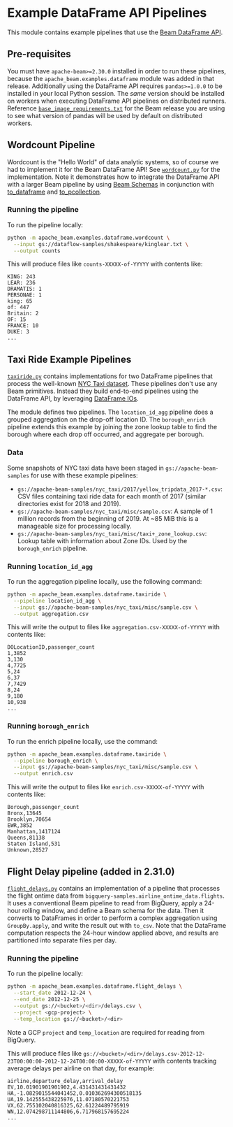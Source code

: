 <!--
    Licensed to the Apache Software Foundation (ASF) under one
    or more contributor license agreements.  See the NOTICE file
    distributed with this work for additional information
    regarding copyright ownership.  The ASF licenses this file
    to you under the Apache License, Version 2.0 (the
    "License"); you may not use this file except in compliance
    with the License.  You may obtain a copy of the License at

      http://www.apache.org/licenses/LICENSE-2.0

    Unless required by applicable law or agreed to in writing,
    software distributed under the License is distributed on an
    "AS IS" BASIS, WITHOUT WARRANTIES OR CONDITIONS OF ANY
    KIND, either express or implied.  See the License for the
    specific language governing permissions and limitations
    under the License.
-->

# Example DataFrame API Pipelines

This module contains example pipelines that use the [Beam DataFrame
API](https://beam.apache.org/documentation/dsls/dataframes/overview/).

## Pre-requisites

You must have `apache-beam>=2.30.0` installed in order to run these pipelines,
because the `apache_beam.examples.dataframe` module was added in that release.
Additionally using the DataFrame API requires `pandas>=1.0.0` to be installed
in your local Python session. The _same_ version should be installed on workers
when executing DataFrame API pipelines on distributed runners. Reference
[`base_image_requirements.txt`](../../../container/base_image_requirements.txt)
for the Beam release you are using to see what version of pandas will be used
by default on distributed workers.

## Wordcount Pipeline

Wordcount is the "Hello World" of data analytic systems, so of course we
had to implement it for the Beam DataFrame API! See [`wordcount.py`](./wordcount.py) for the
implementation. Note it demonstrates how to integrate the DataFrame API with
a larger Beam pipeline by using [Beam
Schemas](https://beam.apache.org/documentation/programming-guide/#what-is-a-schema)
in conjunction with
[to_dataframe](https://beam.apache.org/releases/pydoc/current/apache_beam.dataframe.convert.html#apache_beam.dataframe.convert.to_dataframe)
and
[to_pcollection](https://beam.apache.org/releases/pydoc/current/apache_beam.dataframe.convert.html#apache_beam.dataframe.convert.to_pcollection).

### Running the pipeline

To run the pipeline locally:

```sh
python -m apache_beam.examples.dataframe.wordcount \
  --input gs://dataflow-samples/shakespeare/kinglear.txt \
  --output counts
```

This will produce files like `counts-XXXXX-of-YYYYY` with contents like:
```
KING: 243
LEAR: 236
DRAMATIS: 1
PERSONAE: 1
king: 65
of: 447
Britain: 2
OF: 15
FRANCE: 10
DUKE: 3
...
```

## Taxi Ride Example Pipelines

[`taxiride.py`](./taxiride.py) contains implementations for two DataFrame pipelines that
process the well-known [NYC Taxi
dataset](https://www1.nyc.gov/site/tlc/about/tlc-trip-record-data.page). These
pipelines don't use any Beam primitives. Instead they build end-to-end pipelines
using the DataFrame API, by leveraging [DataFrame
IOs](https://beam.apache.org/releases/pydoc/current/apache_beam.dataframe.io.html).

The module defines two pipelines. The `location_id_agg` pipeline does a grouped
aggregation on the drop-off location ID. The `borough_enrich` pipeline extends
this example by joining the zone lookup table to find the borough where each
drop off occurred, and aggregate per borough.

### Data
Some snapshots of NYC taxi data have been staged in
`gs://apache-beam-samples` for use with these example pipelines:

- `gs://apache-beam-samples/nyc_taxi/2017/yellow_tripdata_2017-*.csv`: CSV files
  containing taxi ride data for each month of 2017 (similar directories exist
  for 2018 and 2019).
- `gs://apache-beam-samples/nyc_taxi/misc/sample.csv`: A sample of 1 million
  records from the beginning of 2019. At ~85 MiB this is a manageable size for
  processing locally.
- `gs://apache-beam-samples/nyc_taxi/misc/taxi+_zone_lookup.csv`: Lookup table
  with information about Zone IDs. Used by the `borough_enrich` pipeline.

### Running `location_id_agg`
To run the aggregation pipeline locally, use the following command:
```sh
python -m apache_beam.examples.dataframe.taxiride \
  --pipeline location_id_agg \
  --input gs://apache-beam-samples/nyc_taxi/misc/sample.csv \
  --output aggregation.csv
```

This will write the output to files like `aggregation.csv-XXXXX-of-YYYYY` with
contents like:
```
DOLocationID,passenger_count
1,3852
3,130
4,7725
5,24
6,37
7,7429
8,24
9,180
10,938
...
```

### Running `borough_enrich`
To run the enrich pipeline locally, use the command:
```sh
python -m apache_beam.examples.dataframe.taxiride \
  --pipeline borough_enrich \
  --input gs://apache-beam-samples/nyc_taxi/misc/sample.csv \
  --output enrich.csv
```

This will write the output to files like `enrich.csv-XXXXX-of-YYYYY` with
contents like:
```
Borough,passenger_count
Bronx,13645
Brooklyn,70654
EWR,3852
Manhattan,1417124
Queens,81138
Staten Island,531
Unknown,28527
```

## Flight Delay pipeline (added in 2.31.0)
[`flight_delays.py`](./flight_delays.py) contains an implementation of
a pipeline that processes the flight ontime data from
`bigquery-samples.airline_ontime_data.flights`. It uses a conventional Beam
pipeline to read from BigQuery, apply a 24-hour rolling window, and define a
Beam schema for the data. Then it converts to DataFrames in order to perform
a complex aggregation using `GroupBy.apply`, and write the result out with
`to_csv`. Note that the DataFrame computation respects the 24-hour window
applied above, and results are partitioned into separate files per day.

### Running the pipeline
To run the pipeline locally:

```sh
python -m apache_beam.examples.dataframe.flight_delays \
  --start_date 2012-12-24 \
  --end_date 2012-12-25 \
  --output gs://<bucket>/<dir>/delays.csv \
  --project <gcp-project> \
  --temp_location gs://<bucket>/<dir>
```

Note a GCP `project` and `temp_location` are required for reading from BigQuery.

This will produce files like
`gs://<bucket>/<dir>/delays.csv-2012-12-23T00:00:00-2012-12-24T00:00:00-XXXXX-of-YYYYY`
with contents tracking average delays per airline on that day, for example:
```
airline,departure_delay,arrival_delay
EV,10.01901901901902,4.431431431431432
HA,-1.0829015544041452,0.010362694300518135
UA,19.142555438225976,11.07180570221753
VX,62.755102040816325,62.61224489795919
WN,12.074298711144806,6.717968157695224
...
```
